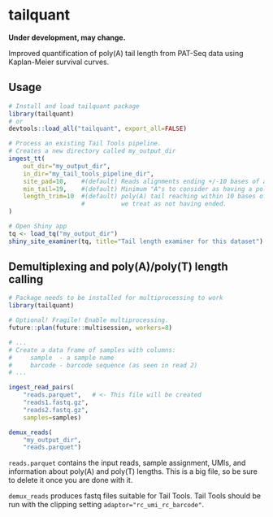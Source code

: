 # tailquant

**Under development, may change.**

Improved quantification of poly(A) tail length from PAT-Seq data using Kaplan-Meier survival curves.

## Usage

```r
# Install and load tailquant package
library(tailquant)
# or
devtools::load_all("tailquant", export_all=FALSE)

# Process an existing Tail Tools pipeline.
# Creates a new directory called my_output_dir
ingest_tt(
    out_dir="my_output_dir", 
    in_dir="my_tail_tools_pipeline_dir",
    site_pad=10,    #(default) Reads alignments ending +/-10 bases of a site are examined
    min_tail=19,    #(default) Minimum "A"s to consider as having a poly(A) tail
    length_trim=10  #(default) poly(A) tail reaching within 10 bases of the end 
                    #          we treat as not having ended.
)

# Open Shiny app
tq <- load_tq("my_output_dir")
shiny_site_examiner(tq, title="Tail length examiner for this dataset")
```


## Demultiplexing and poly(A)/poly(T) length calling

```r
# Package needs to be installed for multiprocessing to work
library(tailquant)

# Optional! Fragile! Enable multiprocessing.
future::plan(future::multisession, workers=8)

# ... 
# Create a data frame of samples with columns:
#     sample  - a sample name
#     barcode - barcode sequence (as seen in read 2)
# ...

ingest_read_pairs(
    "reads.parquet",   # <- This file will be created
    "reads1.fastq.gz",
    "reads2.fastq.gz",
    samples=samples)

demux_reads(
    "my_output_dir", 
    "reads.parquet")
```

`reads.parquet` contains the input reads, sample assignment, UMIs, and information about poly(A) and poly(T) lengths. This is a big file, so be sure to delete it once you are done with it.

`demux_reads` produces fastq files suitable for Tail Tools. Tail Tools should be run with the clipping setting `adaptor="rc_umi_rc_barcode"`.
